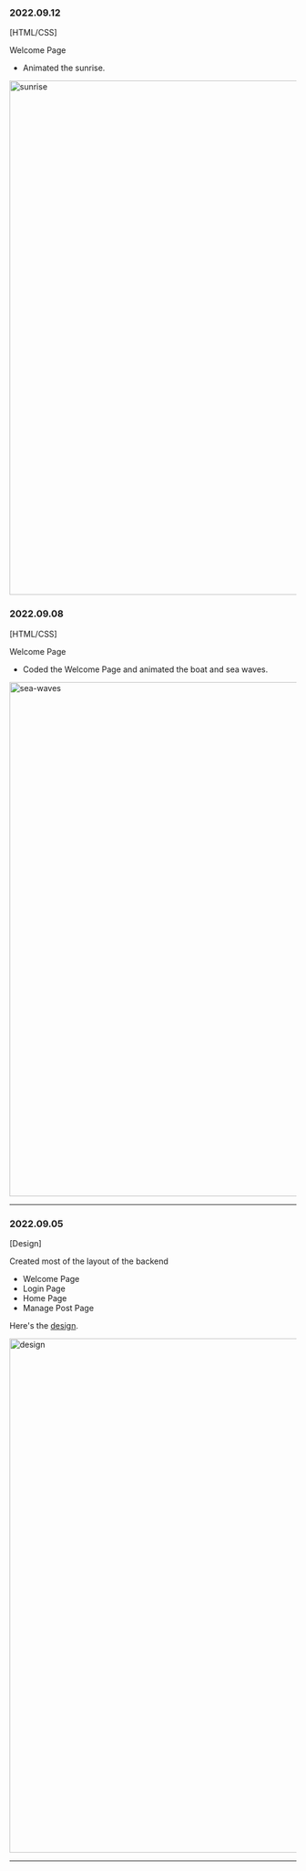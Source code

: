 ### 2022.09.12
[HTML/CSS]

Welcome Page
- Animated the sunrise.

<img width="901" alt="sunrise" src="https://user-images.githubusercontent.com/82365010/189623893-6142a79c-e42f-40ed-bdae-a80129712168.gif">

### 2022.09.08
[HTML/CSS]

Welcome Page
- Coded the Welcome Page and animated the boat and sea waves.

<img width="901" alt="sea-waves" src="https://user-images.githubusercontent.com/82365010/189623590-7c3b21a2-3a5e-4bc4-9044-c31012738cfd.gif">

---

### 2022.09.05
[Design]

Created most of the layout of the backend
- Welcome Page
- Login Page
- Home Page
- Manage Post Page

Here's the [design](https://www.figma.com/file/HLHnjd30QOWMBZnXqELzzX/Backend-NodeJS?node-id=0%3A1).

<img width="901" alt="design" src="https://user-images.githubusercontent.com/82365010/189623820-369c7630-bfb3-41aa-a3e3-4118b0191c4d.png">

---
